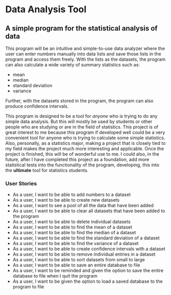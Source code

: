 # Data Analysis Tool

## A simple program for the statistical analysis of data

This program will be an intuitive and simple-to-use data analyzer where the user can enter numbers manually into data 
lists and save those lists in the program and access them freely. With the lists as the datasets, the program can also 
calculate a wide variety of summary statistics such as:
- mean
- median
- standard deviation
- variance

Further, with the datasets stored in the program, the program can also produce confidence intervals.

This program is designed to be a tool for *anyone* who is trying to do any simple data analysis. But this will mostly 
be used by students or other people who are studying or are in the field of statistics. This project is of great 
interest to me because this program if developed well could be a very convenient tool for anyone who is trying to 
calculate some simple statistics. Also, personally, as a statistics major, making a project that is closely tied to my 
field makes the project much more interesting and applicable. Once the project is finished, this will be of wonderful 
use to me. I could also, in the future, after I have completed this project as a foundation, add more statistical tests 
into the functionality of the program, developing, this into the **ultimate** tool for statistics students.

### User Stories

- As a user, I want to be able to add numbers to a dataset
- As a user, I want to be able to create new datasets
- As a user, I want to see a pool of all the data that have been added
- As a user, I want to be able to clear all datasets that have been added to the program
- As a user, I want to be able to delete individual datasets
- As a user, I want to be able to find the mean of a dataset
- As a user, I want to be able to find the median of a dataset
- As a user, I want to be able to find the standard deviation of a dataset
- As a user, I want to be able to find the variance of a dataset
- As a user, I want to be able to create confidence intervals with a dataset
- As a user, I want to be able to remove individual entries in a dataset
- As a user, I want to be able to sort datasets from small to large 
- As a user, I want to be able to save an entire database to file
- As a user, I want to be reminded and given the option to save the entire database to file when I quit the program
- As a user, I want to be given the option to load a saved database to the program to file

 